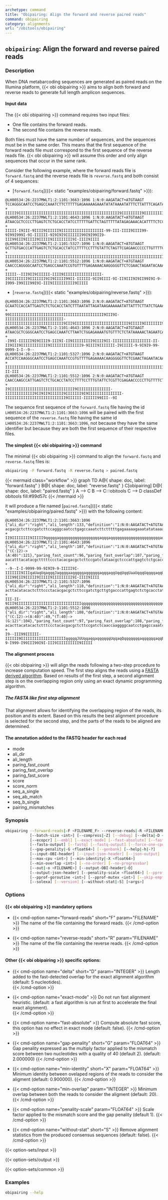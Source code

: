 ```yaml
---
archetype: command
title: "Obipairing: Align the forward and reverse paired reads"
command: obipairing
category: alignments
url: "/obitools/obipairing"
---
```


## `obipairing`: Align the forward and reverse paired reads

### Description 

When DNA metabarcoding sequences are generated as paired reads on the Illumina platform, {{< obi obipairing >}} aims to align both forward and reverse reads to generate full length amplicon sequences.

#### Input data

The {{< obi obipairing >}} command requires two input files:

- One file contains the forward reads.
- The second file contains the reverse reads.

Both files must have the same number of sequences, and the sequences must be in the same order. This means that the first sequence of the forward reads file must correspond to the first sequence of the reverse reads file. {{< obi obipairing >}} will assume this order and only align sequences that occur in the same rank.

Consider the following example, where the forward reads file is `forward.fastq` and the reverse reads file is `reverse.fastq` and both consist of 4 sequences:

- [`forward.fastq`]({{< static "examples/obipairing/forward.fastq" >}}):
  
```
@LH00534:26:2237MWLT1:2:1101:3663:1096 1:N:0:AAGATACT+ATGTAAGT
TCCAGGGCAATCCTGAGCCAAATCTTCTTTTTGAGAAAAAGAAATATATAAAATATTTCTTATTTCAGATAAGAAATAATATTTTTTCTTATCTAATATTAAAGATAGGTGCAGAGACTCAATGGTGGATTGCAGATCGGAAGAGCACACG
+
IIIII9IIIIIIIIIIIIIIIIIIIIIIIIIIIIIIIIIIIIIIIIIIIII9IIIIIIIII9IIIIIIIIIIIIIIIIIIIIIIIIIIIIIIIIIIIIIIIIIIIIIIIIII9IIIIIIIIIIIIIIIIIIIIIIIIIIIIIIIIIIIIII
@LH00534:26:2237MWLT1:2:1101:4643:1096 1:N:0:AAGATACT+ATGTAAGT
ATAACGCTCCCCTTGAGTCTCTGCACCTATCCTTTTTGATTCTAGTTTTTATAGAGAAACACATTTTCTCCAGATTCAGATTTGGCTCAGGATTGCCCGAGCGTTATAGATCGGAAGAGCACACGTCTGAACTCCAGTCACCAGATACTAT
+
IIIII-I9III-9IIII9IIIIII9IIIIIIIIIIIIIIIIIII-99-III-IIII9IIII99-9I99I999I-9I-IIIIII-9I9I9I9IIIIIII99I9I99II9-III99III9IIIII9IIIII9IIIIIIIII9I-IIII9IIII
@LH00534:26:2237MWLT1:2:1101:5327:1096 1:N:0:AAGATACT+ATGTAAGT
GCTTGTGACCCATTGAGTCTCTGCACCTATCCTTTTCCTTTGTATTCTAGTTCGAGAACCCCCTTGTTTTCTCAAAACACGGATTTGGCTCAGGATTGCCCTTGGATGGTAGATCGGAAGAGCACACGTCTGAACTCCAGTCACAAGATAC
+
IIIIIIIIIIIIIIIIIIIIIIIIIIIIIIIIIIIIIIIIIIIIIIIIIIIIIIIIIIIIIIIIIIIIIIIIIIIIIIIIIIIIIIIIIIIIIIIIIIIIIIIIIIIIIIIIIIIIIIIIIIIIIIIIIIIIIIIIIIIIIIIIIIIIIII
@LH00534:26:2237MWLT1:2:1101:5512:1096 1:N:0:AAGATACT+ATGTAAGT
CAACCCAGGGGCAATCCTGAGCCAAATCCGTGTTTTGAGAAAACAAGGGGGTTCTCGAACTAGAATACAAAGGAAAAGGATAGGTGCAGAGACTCAATGGCTTGGTTGAGATCGGAAGAGCACACGTCTGAACTCCAGTCACAAGATACTA
+
IIIII--III9II9IIIIII-IIII9IIIIIIIIIIIIIIIII-I9IIIIIIII9IIIIIII9II9IIIII99II-IIIIII-9II9IIII-9I-II9III9I9II99I9I-9-I999-I99III99I9I-III9IIIIIIIIII9IIIII
```

- [`reverse.fastq`]({{< static "examples/obipairing/reverse.fastq" >}}):
  
```
@LH00534:26:2237MWLT1:2:1101:3663:1096 2:N:0:AAGATACT+ATGTAAGT
GCAATCCACCATTGAGTCTCTGCACCTATCTTTAATATTAGATAAGAAAAAATATTATTTCTTATCTGAAATAAGAAATATTTTATATATTTCTTTTTCTCAAAAAGAAGATTTGGCTCAGGATTGCCCTGGAAGATCGGAAGAGCGTCGT
+
99IIIIIIIIIIIIIIIIIIIIIIIIIIIIIIIIIIIIIIIIII9III9I-IIIIIIIIIIIIIIIIIIIIIIIIII-IIIIIIIIIIIIIIIIIIIIIIIIII9III9IIIIIIIIIIIIIIIIIIIIIIII9IIIII9IIIIIIII9II
@LH00534:26:2237MWLT1:2:1101:4643:1096 2:N:0:AAGATACT+ATGTAAGT
ATAACGCTCGGGCAATCCTGAGCCAAATCTTAATCTGGAGAAAATGTGTTTCTCTATAAAAACTAGAATCAAAAAGGATAGGTGCAGAGACTCAATGGGAGCGTTATAGATCGGAAGAGCGTCGTGTAGGGAAAAAGCGTATGTAAATGTT
+
-I99I-IIIIII9I9IIII9-III9I-II9IIIIIIIII9IIII9II-IIIIIIIIIIIIIIIII-II-II9III9IIIIIIIIIIII9IIIIIIIIIIIIII9-9IIII9IIIIIII-I9IIIII-9-9I9I9-99-9999-I-I--9--
@LH00534:26:2237MWLT1:2:1101:5327:1096 2:N:0:AAGATACT+ATGTAAGT
ACCATCCAAGGGCAATCCTGAGCCAAATCCGTGTTTTGAGAAAACAAGGGGGTTCTCGAACTAGAATACAAAGGAAAAGGATAGGTGCAGAGACTCAATGGGTCACAAGCAGATCGGAAGAGCGTCGTGTAGGGAAAGAGTGTATGTAAGT
+
IIIIIIIIIIIIIIIIIIIIIIIIIIIIIIIIIIIIIIIIIIIIIIIIIIIIIIIIIIIIIIIIIIIIIIIIIIIIIIIIIIIIIIIIIIIIIIIIIIIIIIIIIIIIIIIIIIIIIIIIIIIIIIIIIIIIIIIIIII9III9-II-III
@LH00534:26:2237MWLT1:2:1101:5512:1096 2:N:0:AAGATACT+ATGTAAGT
CAACCAAGCCATTGAGTCTCTGCACCTATCCTTTTCCTTTGTATTCTCGTTCGAGAACCCCCTTGTTTTCTCAAAACACGGATTTGGCTCAGGATTGCCCCTTGGTTGAGATCGGAAGAGCGTCGTGTAGGGAAAGAGTGTATGTAAGTGT
+
I9IIIIIIIIIIIIIIIIIIIIIIIIIIIII9IIIIIIIIIIIIIII-IIIIIIIIIIIII9II9II9IIIIII9IIIIIII9I9IIIIIIIIIIIIIII-IIIIIIIIIIIIIIIIIIIIIIIIIII9IIIIII-IIIIII99III--9I
```

The sequence first sequence of the `forward.fastq` file having the id `LH00534:26:2237MWLT1:2:1101:3663:1096` will be paired with the first sequence of the `reverse.fastq` file having the same id `LH00534:26:2237MWLT1:2:1101:3663:1096`, not because they have the same identifier but because they are both the first sequence of their respective files.

#### The simplest {{< obi obipairing >}} command


The minimal {{< obi obipairing >}} command to align the `forward.fastq` and `reverse.fastq` files is:

```bash
obipairing -F forward.fastq -R reverse.fastq > paired.fastq
```

{{< mermaid class="workflow" >}}
graph TD
    A@{ shape: doc, label: "forward.fastq" }
  B@{ shape: doc, label: "reverse.fastq" }
  C[obipairing]
  D@{ shape: doc, label: "paired.fastq" }
  A --> C
  B --> C:::obitools
  C --> D
  classDef obitools fill:#99d57c
{{< /mermaid >}}

it will produce a file named [`paired.fastq`]({{< static "examples/obipairing/paired.fastq" >}}) with the following content:

```
@LH00534:26:2237MWLT1:2:1101:3663:1096 {"ali_dir":"right","ali_length":133,"definition":"1:N:0:AAGATACT+ATGTAAGT","mode":"alignment","paring_fast_count":130,"paring_fast_overlap":133,"paring_fast_score":1,"score":1860,"score_norm":1,"seq_a_single":18,"seq_ab_match":133,"seq_b_single":18}
acgacgctcttccgatcttccagggcaatcctgagccaaatcttctttttgagaaaaagaaatatataaaatatttcttatttcagataagaaataatattttttcttatctaatattaaagataggtgcagagactcaatggtggattgcagatcggaagagcacacg
+
II9IIIIIIII9IIIII9qqqqqaqqqqqqqqqqqqqqqqqqaqqqaqqqqqqqqqqqqqqqqqqqqqqaqqqUqqqqqaqqqqqqqqqqqqqqqqqqqqUqaqqqaqqqqqqqqqqqqqqqqqqqqqqqaqqqqqqqqqqqqqqqqqqaaIIIIIIIIIIIIIIIIII
@LH00534:26:2237MWLT1:2:1101:4643:1096 {"ali_dir":"right","ali_length":107,"definition":"1:N:0:AAGATACT+ATGTAAGT","mode":"alignment","pairing_mismatches":{"(C:12)->(A:40)":121},"paring_fast_count":96,"paring_fast_overlap":107,"paring_fast_score":0.923,"score":1409,"score_norm":0.981,"seq_a_single":44,"seq_ab_match":105,"seq_b_single":44}
aacatttacatacgctttttccctacacgacgctcttccgatctataacgctcccattgagtctctgcacctatcctttttgattctagtttttatagagaaacacattttctccagattaagatttggctcaggattgcccgagcgttatagatcggaagagcacacgtctgaactccagtcaccagatactat
+
--9--I-I-9999-99-9I9I9-9-IIIII9I-IIIIIII9IIIqaUaqUqaqqqJaqqqqaaqqqqqaqqqqqqaqqqaqqUqqUqqUaaUqqqUqqqqaqqUqaQUaqaQqaaaqUaqJaqqUqaUaqEaaqaqaqaqqqaaqEqQQqU9-III99III9IIIII9IIIII9IIIIIIIII9I-IIII9IIII
@LH00534:26:2237MWLT1:2:1101:5327:1096 {"ali_dir":"right","ali_length":110,"definition":"1:N:0:AAGATACT+ATGTAAGT","mode":"alignment","paring_fast_count":107,"paring_fast_overlap":110,"paring_fast_score":1,"score":1540,"score_norm":1,"seq_a_single":41,"seq_ab_match":110,"seq_b_single":41}
acttacatacactctttccctacacgacgctcttccgatctgcttgtgacccattgagtctctgcacctatccttttcctttgtattctagttcgagaacccccttgttttctcaaaacacggatttggctcaggattgcccttggatggtagatcggaagagcacacgtctgaactccagtcacaagatac
+
III-II-9III9IIIIIIIIIIIIIIIIIIIIIIIIIIIIIqqqqqqqqqqqqqqqqqqqqqqqqqqqqqqqqqqqqqqqqqqqqqqqqqqqqqqqqqqqqqqqqqqqqqqqqqqqqqqqqqqqqqqqqqqqqqqqqqqqqqqqqqqqqqqIIIIIIIIIIIIIIIIIIIIIIIIIIIIIIIIIIIIIIIII
@LH00534:26:2237MWLT1:2:1101:5512:1096 {"ali_dir":"right","ali_length":108,"definition":"1:N:0:AAGATACT+ATGTAAGT","mode":"alignment","pairing_mismatches":{"(C:12)->(A:40)":49,"(T:40)->(G:12)":104},"paring_fast_count":97,"paring_fast_overlap":108,"paring_fast_score":0.924,"score":1430,"score_norm":0.981,"seq_a_single":43,"seq_ab_match":106,"seq_b_single":43}
acacttacatacactctttccctacacgacgctcttccgatctcaaccaaggggcaatcctgagccaaatccgtgttttgagaaaacaagggggttctcgaactagaatacaaaggaaaaggataggtgcagagactcaatggcttggttgagatcggaagagcacacgtctgaactccagtcacaagatacta
+
I9--III99IIIIII-IIIIII9IIIIIIIIIIIIIIIIIIIIqqqqqJUUqqaqqaqqqqqqUqqaqQqqqqqqqaqqqqqqaqqEqaaqqqqqqqaqqqqqJqaqqaqqqqqaaqqUaqqqqqUaqqaqqqqUaqUqqaqqqaqaqqQaI9I-9-I999-I99III99I9I-III9IIIIIIIIII9IIIII
```

#### The alignment process

{{< obi obipairing >}} will align the reads following a two-step procedure to increase computation speed. The first step aligns the reads using a [FASTA derived algorithm](https://en.wikipedia.org/wiki/FASTA). Based on results of the first step, a second alignment step is on the overlapping region only using an exact dynamic programming algorithm.

##### The FASTA like first step alignment

That alignment allows for identifying the overlapping region of the reads, its position and its extent. Based on this results the best alignment procedure is selected for the second step, and the parts of the reads to be aligned are determined.

#### The annotation added to the FASTQ header for each read

- mode
- ali_dir
- ali_length
- paring_fast_count
- paring_fast_overlap
- paring_fast_score
- score
- score_norm
- seq_a_single
- seq_ab_match
- seq_b_single
- pairing_mismatches

### Synopsis

```bash
obipairing --forward-reads|-F <FILENAME_F> --reverse-reads|-R <FILENAME_R>
           [--batch-size <int>] [--compress|-Z] [--debug] [--delta|-D <int>]
           [--ecopcr] [--embl] [--exact-mode] [--fast-absolute] [--fasta]
           [--fasta-output] [--fastq] [--fastq-output] [--force-one-cpu]
           [--gap-penality|-G <float64>] [--genbank] [--help|-h|-?]
           [--input-OBI-header] [--input-json-header] [--json-output]
           [--max-cpu <int>] [--min-identity|-X <float64>]
           [--min-overlap <int>] [--no-order] [--no-progressbar]
           [--out|-o <FILENAME>] [--output-OBI-header|-O]
           [--output-json-header] [--penality-scale <float64>] [--pprof]
           [--pprof-goroutine <int>] [--pprof-mutex <int>] [--skip-empty]
           [--solexa] [--version] [--without-stat|-S] [<args>]
```

### Options

#### {{< obi obipairing >}} mandatory options

- {{< cmd-option name="forward-reads" short="F" param="FILENAME" >}}
  The name of the file containing the forward reads.
  {{< /cmd-option >}}

- {{< cmd-option name="reverse-reads" short="R" param="FILENAME" >}}
  The name of the file containing the reverse reads.
  {{< /cmd-option >}}


#### Other {{< obi obipairing >}} specific options:

- {{< cmd-option name="delta" short="D" param="INTEGER" >}}
  Length added to the fast-detected overlap for the exact alignment algorithm (default: 5 nucleotides).  
  {{< /cmd-option >}}

- {{< cmd-option name="exact-mode" >}}
  Do not run fast alignment heuristic. (default: a fast algorithm is run at first to accelerate the final exact alignment).  
  {{< /cmd-option >}}

- {{< cmd-option name="fast-absolute" >}}
  Compute absolute fast score, this option has no effect in exact mode (default: false).
  {{< /cmd-option >}}

- {{< cmd-option name="gap-penality" short="G" param="FLOAT64" >}}
  Gap penality expressed as the multiply factor applied to the mismatch score between two nucleotides with a quality of 40 (default 2). (default: 2.000000)
  {{< /cmd-option >}}

- {{< cmd-option name="min-identity" short="X" param="FLOAT64" >}}
  Minimum identity between ovelaped regions of the reads to consider the aligment (default: 0.900000).
  {{< /cmd-option >}}

- {{< cmd-option name="min-overlap" param="INTEGER" >}}
  Minimum overlap between both the reads to consider the aligment (default: 20).
  {{< /cmd-option >}}

- {{< cmd-option name="penality-scale" param="FLOAT64" >}}
  Scale factor applied to the mismatch score and the gap penality (default 1).
  {{< /cmd-option >}}

- {{< cmd-option name="without-stat" short="S" >}}
  Remove alignment statistics from the produced consensus sequences (default: false).
  {{< /cmd-option >}}

{{< option-sets/input >}}

{{< option-sets/output >}}

{{< option-sets/common >}}

### Examples

```bash
obipairing --help
```
